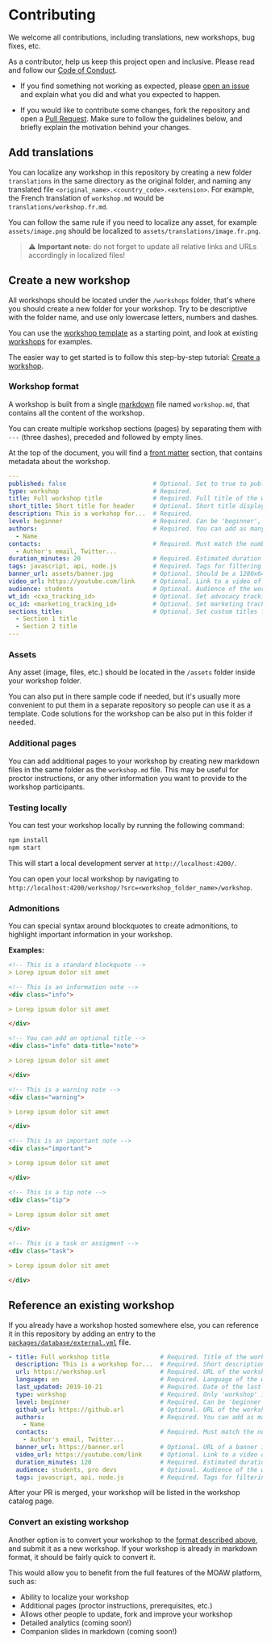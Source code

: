 # Contributing

We welcome all contributions, including translations, new workshops, bug fixes, etc.

As a contributor, help us keep this project open and inclusive.
Please read and follow our [Code of Conduct](CODE_OF_CONDUCT.md).

- If you find something not working as expected, please [open an issue](https://github.com/microsoft/moaw/issues) and explain what you did and what you expected to happen.

- If you would like to contribute some changes, fork the repository and open a [Pull Request](https://docs.github.com/en/pull-requests/collaborating-with-pull-requests/proposing-changes-to-your-work-with-pull-requests/creating-a-pull-request).
  Make sure to follow the guidelines below, and briefly explain the motivation behind your changes.

## Add translations

You can localize any workshop in this repository by creating a new folder `translations` in the same directory as the original folder, and naming any translated file `<original_name>.<country_code>.<extension>`.
For example, the French translation of `workshop.md` would be `translations/workshop.fr.md`.

You can follow the same rule if you need to localize any asset, for example `assets/image.png` should be localized to `assets/translations/image.fr.png`.

> ⚠️ **Important note:** do not forget to update all relative links and URLs accordingly in localized files!

## Create a new workshop

All workshops should be located under the `/workshops` folder, that's where you should create a new folder for your workshop.
Try to be descriptive with the folder name, and use only lowercase letters, numbers and dashes.

You can use the [workshop template](template/workshop/) as a starting point, and look at existing [workshops](workshops) for examples.

The easier way to get started is to follow this step-by-step tutorial: [Create a workshop](https://microsoft.github.io/moaw/workshop/create-workshop/).

### Workshop format

A workshop is built from a single [markdown](https://commonmark.org/help/) file named `workshop.md`, that contains all the content of the workshop.

You can create multiple workshop sections (pages) by separating them with `---` (three dashes), preceded and followed by empty lines.

At the top of the document, you will find a [front matter](https://jekyllrb.com/docs/front-matter/) section, that contains metadata about the workshop.

```yaml
---
published: false                        # Optional. Set to true to publish the workshop (default: false)
type: workshop                          # Required.
title: Full workshop title              # Required. Full title of the workshop
short_title: Short title for header     # Optional. Short title displayed in the header
description: This is a workshop for...  # Required.
level: beginner                         # Required. Can be 'beginner', 'intermediate' or 'advanced'
authors:                                # Required. You can add as many authors as needed      
  - Name
contacts:                               # Required. Must match the number of authors
  - Author's email, Twitter...
duration_minutes: 20                    # Required. Estimated duration in minutes
tags: javascript, api, node.js          # Required. Tags for filtering and searching
banner_url: assets/banner.jpg           # Optional. Should be a 1280x640px image
video_url: https://youtube.com/link     # Optional. Link to a video of the workshop
audience: students                      # Optional. Audience of the workshop (students, pro devs, etc.)
wt_id: <cxa_tracking_id>                # Optional. Set advocacy tracking code for supported links
oc_id: <marketing_tracking_id>          # Optional. Set marketing tracking code for supported links
sections_title:                         # Optional. Set custom titles for each section to be displayed in the side bar
  - Section 1 title
  - Section 2 title
---
```

### Assets

Any asset (image, files, etc.) should be located in the `/assets` folder inside your workshop folder.

You can also put in there sample code if needed, but it's usually more convenient to put them in a separate repository so people can use it as a template. Code solutions for the workshop can be also put in this folder if needed.

### Additional pages

You can add additional pages to your workshop by creating new markdown files in the same folder as the `workshop.md` file.
This may be useful for proctor instructions, or any other information you want to provide to the workshop participants.

### Testing locally

You can test your workshop locally by running the following command:

```bash
npm install
npm start
```

This will start a local development server at `http://localhost:4200/`.

You can open your local workshop by navigating to `http://localhost:4200/workshop/?src=<workshop_folder_name>/workshop`.

### Admonitions

You can special syntax around blockquotes to create admonitions, to highlight important information in your workshop.

**Examples:**

```markdown
<!-- This is a standard blockquote -->
> Lorep ipsum dolor sit amet

<!-- This is an information note -->
<div class="info">

> Lorep ipsum dolor sit amet

</div>

<!-- You can add an optional title -->
<div class="info" data-title="note">

> Lorep ipsum dolor sit amet

</div>

<!-- This is a warning note -->
<div class="warning">

> Lorep ipsum dolor sit amet

</div>

<!-- This is an important note -->
<div class="important">

> Lorep ipsum dolor sit amet

</div>

<!-- This is a tip note -->
<div class="tip">

> Lorep ipsum dolor sit amet

</div>

<!-- This is a task or assigment -->
<div class="task">

> Lorep ipsum dolor sit amet

</div>
```

## Reference an existing workshop

If you already have a workshop hosted somewhere else, you can reference it in this repository by adding an entry to the [`packages/database/external.yml`](packages/database/external.yml) file.

```yaml
- title: Full workshop title              # Required. Title of the workshop
  description: This is a workshop for...  # Required. Short description of the workshop
  url: https://workshop.url               # Required. URL of the workshop
  language: en                            # Required. Language of the workshop, using 2-letter ISO code
  last_updated: 2019-10-21                # Required. Date of the last update of the workshop
  type: workshop                          # Required. Only 'workshop' is supported for now
  level: beginner                         # Required. Can be 'beginner', 'intermediate' or 'advanced'
  github_url: https://github.url          # Optional. URL of the workshop's GitHub repository
  authors:                                # Required. You can add as many authors as needed
    - Name                          
  contacts:                               # Required. Must match the number of authors
    - Author's email, Twitter...
  banner_url: https://banner.url          # Optional. URL of a banner image for the workshop (1280x640px)
  video_url: https://youtube.com/link     # Optional. Link to a video of the workshop
  duration_minutes: 120                   # Required. Estimated duration in minutes
  audience: students, pro devs            # Optional. Audience of the workshop (students, pro devs, etc.)
  tags: javascript, api, node.js          # Required. Tags for filtering and searching
```

After your PR is merged, your workshop will be listed in the workshop catalog page.

### Convert an existing workshop

Another option is to convert your workshop to the [format described above](#create-a-new-workshop), and submit it as a new workshop.
If your workshop is already in markdown format, it should be fairly quick to convert it.

This would allow you to benefit from the full features of the MOAW platform, such as:

- Ability to localize your workshop
- Additional pages (proctor instructions, prerequisites, etc.)
- Allows other people to update, fork and improve your workshop
- Detailed analytics (coming soon!)
- Companion slides in markdown (coming soon!)
